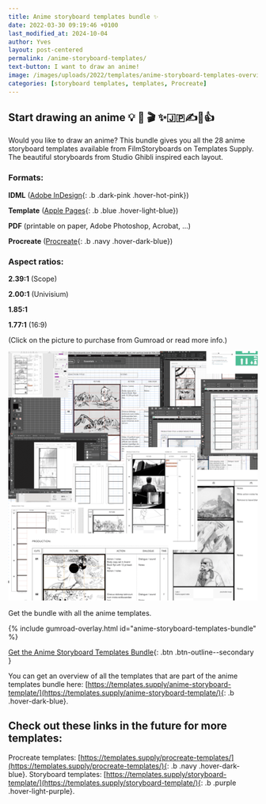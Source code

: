 ```yaml
---
title: Anime storyboard templates bundle ✨
date: 2022-03-30 09:19:46 +0100
last_modified_at: 2024-10-04
author: Yves
layout: post-centered
permalink: /anime-storyboard-templates/
text-button: I want to draw an anime!
image: /images/uploads/2022/templates/anime-storyboard-templates-overview_01.png
categories: [storyboard templates, templates, Procreate]
---
```

## Start drawing an anime 💡 🥷 🎬 ✨🇯🇵✍️🎥👍
Would you like to draw an anime? This bundle gives you all the 28 anime storyboard templates available from FilmStoryboards on Templates Supply. The beautiful storyboards from Studio Ghibli inspired each layout.

### Formats:

**IDML** ([Adobe InDesign](https://www.adobe.com/products/indesign){: .b .dark-pink .hover-hot-pink})

**Template** ([Apple Pages](/pages-templates/){: .b .blue .hover-light-blue})

**PDF** (printable on paper, Adobe Photoshop, Acrobat, ...)

**Procreate** ([Procreate](https://procreate.art){: .b .navy .hover-dark-blue})

### Aspect ratios:

**2.39:1** (Scope)

**2.00:1** (Univisium)

**1.85:1**

**1.77:1** (16:9)

<p class="tc f5 black-30 measure-wide lh-copy avenir">
(Click on the picture to purchase from Gumroad or read more info.)
</p>

<a href="https://storyboards.gumroad.com/l/anime-storyboard-templates-bundle" class="no-underline pv2 grow db"><img class="w-100" src="/images/uploads/2022/templates/anime-storyboard-templates-overview_01.png"></a>
<figcaption>Get the bundle with all the anime templates.</figcaption>

{% include gumroad-overlay.html id="anime-storyboard-templates-bundle" %}

[Get the Anime Storyboard Templates Bundle](https://storyboards.gumroad.com/l/anime-storyboard-templates-bundle){: .btn .btn-outline--secondary }

You can get an overview of all the templates that are part of the anime templates bundle here: [https://templates.supply/anime-storyboard-template/](https://templates.supply/anime-storyboard-template/){: .b .hover-dark-blue}.


## Check out these links in the future for more templates:

Procreate templates: [https://templates.supply/procreate-templates/](https://templates.supply/procreate-templates/){: .b .navy .hover-dark-blue}.
Storyboard templates: [https://templates.supply/storyboard-template/](https://templates.supply/storyboard-template/){: .b .purple .hover-light-purple}.